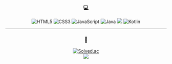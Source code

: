  <div align=center>

### :computer:
![HTML5](https://img.shields.io/badge/html5-%23E34F26.svg?style=flat-square&logo=html5&logoColor=white)
![CSS3](https://img.shields.io/badge/css3-%231572B6.svg?style=flat-square&logo=css3&logoColor=white)
![JavaScript](https://img.shields.io/badge/javascript-F7DF1E.svg?style=flat-square&logo=javascript&logoColor=black)
![Java](https://img.shields.io/badge/java-%23ED8B00.svg?style=flat-square&logo=java&logoColor=white)
<img src="https://img.shields.io/badge/vue.js-4FC08D?style=flat-square&logo=vue.js&logoColor=white">
![Kotlin](https://img.shields.io/badge/kotlin-%230095D5.svg?style=flat-square&logo=kotlin&logoColor=white)

------------
### 🐣

[![Solved.ac](http://mazassumnida.wtf/api/v2/generate_badge?boj=good3234)](https://solved.ac/good3234)<br>
<img src="http://mazandi.herokuapp.com/api?handle=good3234&theme=warm"/>
</div>
<!--
**kimwonny8/kimwonny8** is a ✨ _special_ ✨ repository because its `README.md` (this file) appears on your GitHub profile.

Here are some ideas to get you started:


- 🔭 I’m currently working on ...
- 🌱 I’m currently learning ...
- 👯 I’m looking to collaborate on ...
- 🤔 I’m looking for help with ...
- 💬 Ask me about ...
- 📫 How to reach me: ...
- 😄 Pronouns: ...
- ⚡ Fun fact: ...
-->
